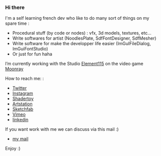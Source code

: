 ### Hi there

I'm a self learning french dev who like to do many sort of things on my spare time :
* Procedural stuff (by code or nodes) : vfx, 3d models, textures, etc...
* Write softwares for artist (NoodlesPlate, SdfFontDesigner, SdfMesher)
* Write software for make the developper life easier  (ImGuIFileDialog, ImGuiFontStudio)
* Or just for fun haha

I’m currently working with the Studio [Element115](https://element115.design/) on the video game [Moonray](https://www.moonray.game/)

How to reach me: :
* [Twitter](https://twitter.com/aiekick)
* [Instagram](https://www.instagram.com/aiekick)
* [Shadertoy](https://www.shadertoy.com/user/aiekick)
* [Artstation](https://www.artstation.com/aiekick)
* [Sketchfab](https://sketchfab.com/Aiekick/models)
* [Vimeo](https://vimeo.com/aielevel)
* [linkedin](https://www.linkedin.com/in/aiekick/)

If you want work with me we can discuss via this mail :)
* [my mail](mailto:aiekick@funparadigm.com)

Enjoy :)
